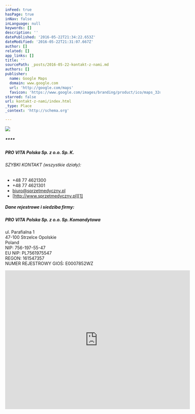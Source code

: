 ```yaml
---
inFeed: true
hasPage: true
inNav: false
inLanguage: null
keywords: []
description: ''
datePublished: '2016-05-22T21:34:22.653Z'
dateModified: '2016-05-22T21:31:07.667Z'
author: []
related: []
app_links: []
title: ''
sourcePath: _posts/2016-05-22-kontakt-z-nami.md
authors: []
publisher:
  name: Google Maps
  domain: www.google.com
  url: 'http://google.com/maps'
  favicon: 'https://www.google.com/images/branding/product/ico/maps_32dp.ico'
starred: false
url: kontakt-z-nami/index.html
_type: Place
_context: 'http://schema.org'

---
```

![](https://the-grid-user-content.s3-us-west-2.amazonaws.com/0e791343-6178-4561-b269-ee64029852d2.jpg)

##### ****

##### **PRO VITA Polska Sp. z o.o. Sp. K.**

###### SZYBKI KONTAKT (wszystkie działy):

* +48 77 4621300
* +48 77 4621301
* [biuro@sprzetmedyczny.pl][0]
* [http://www.sprzetmedyczny.pl][1]

##### Dane rejestrowe i siedziba firmy:

##### **PRO VITA Polska Sp. z o.o. Sp. Komandytowa**

ul. Parafialna 1  
47-100 Strzelce Opolskie  
Poland  
NIP: 756-197-55-47  
EU NIP: PL7561975547  
REGON: 161547357  
NUMER REJESTROWY GIOŚ: E0007852WZ

<iframe src="https://cdn.embedly.com/widgets/media.html?url=https%3A%2F%2Fwww.google.com%2Fmaps%2Fplace%2FPRO%2BVITA%2BPolska%2B%252F%2BCentrum%2BInnowacyjnych%2BTechnologii%2BMedycznych%2F%4050.3643111%2C18.4494237%2C10z%2Fdata%3D%214m8%211m2%212m1%211sPRO%2BVITA%2Bgliwice%213m4%211s0x4711310752a6bd99%3A0x2d4b6d10a656de1f%218m2%213d50.2928465%214d18.6852632%3Fhl%3Dpl%26dg%3Ddbrw%26newdg%3D1&amp;src=https%3A%2F%2Fwww.google.com%2Fmaps%2Fembed%2Fv1%2Fplace%3Fcenter%3D50.3643111%252C18.4494237%26key%3DAIzaSyBctFF2JCjitURssT91Am-_ZWMzRaYBm4Q%26zoom%3D10%26q%3DPRO%2BVITA%2BPolska%2B%252F%2BCentrum%2BInnowacyjnych%2BTechnologii%2BMedycznych&amp;type=text%2Fhtml&amp;key=b7d04c9b404c499eba89ee7072e1c4f7&amp;schema=google" width="600" height="450" scrolling="no" frameborder="0" allowfullscreen="" style=""></iframe>



[0]: mailto:biuro@sprzetmedyczny.pl
[1]: http://www.sprzetmedyczny.pl/